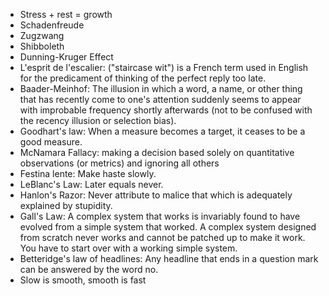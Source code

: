 ---
---

- Stress + rest = growth
- Schadenfreude
- Zugzwang
- Shibboleth
- Dunning-Kruger Effect
- L'esprit de l'escalier: ("staircase wit") is a French term used in English
  for the predicament of thinking of the perfect reply too late.
- Baader-Meinhof: The illusion in which a word, a name, or other thing that has
  recently come to one's attention suddenly seems to appear with improbable
  frequency shortly afterwards (not to be confused with the recency illusion or
  selection bias).
- Goodhart's law: When a measure becomes a target, it ceases to be a good
  measure.
- McNamara Fallacy: making a decision based solely on quantitative observations
  (or metrics) and ignoring all others
- Festina lente: Make haste slowly.
- LeBlanc's Law: Later equals never.
- Hanlon's Razor: Never attribute to malice that which is adequately explained
  by stupidity.
- Gall's Law: A complex system that works is invariably found to have evolved
  from a simple system that worked. A complex system designed from scratch
  never works and cannot be patched up to make it work. You have to start over
  with a working simple system.
- Betteridge's law of headlines: Any headline that ends in a question mark can
  be answered by the word no.
- Slow is smooth, smooth is fast
